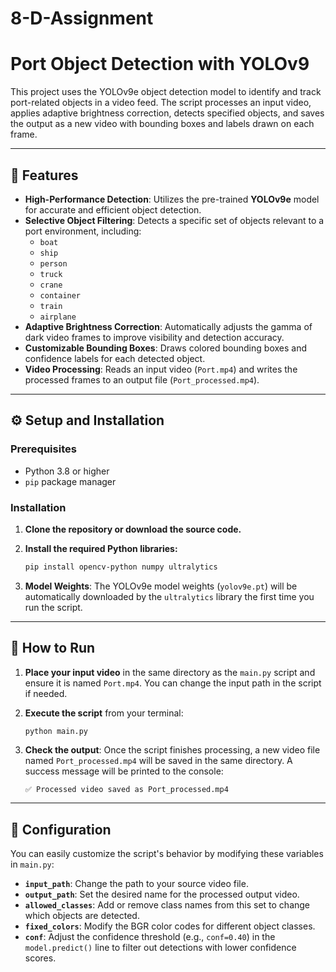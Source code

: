 # 8-D-Assignment
# Port Object Detection with YOLOv9

This project uses the YOLOv9e object detection model to identify and track port-related objects in a video feed. The script processes an input video, applies adaptive brightness correction, detects specified objects, and saves the output as a new video with bounding boxes and labels drawn on each frame.

---

## 📸 Features

-   **High-Performance Detection**: Utilizes the pre-trained **YOLOv9e** model for accurate and efficient object detection.
-   **Selective Object Filtering**: Detects a specific set of objects relevant to a port environment, including:
    -   `boat`
    -   `ship`
    -   `person`
    -   `truck`
    -   `crane`
    -   `container`
    -   `train`
    -   `airplane`
-   **Adaptive Brightness Correction**: Automatically adjusts the gamma of dark video frames to improve visibility and detection accuracy.
-   **Customizable Bounding Boxes**: Draws colored bounding boxes and confidence labels for each detected object.
-   **Video Processing**: Reads an input video (`Port.mp4`) and writes the processed frames to an output file (`Port_processed.mp4`).

---

## ⚙️ Setup and Installation

### Prerequisites

-   Python 3.8 or higher
-   `pip` package manager

### Installation

1.  **Clone the repository or download the source code.**

2.  **Install the required Python libraries:**
    ```bash
    pip install opencv-python numpy ultralytics
    ```

3.  **Model Weights**: The YOLOv9e model weights (`yolov9e.pt`) will be automatically downloaded by the `ultralytics` library the first time you run the script.

---

## 🚀 How to Run

1.  **Place your input video** in the same directory as the `main.py` script and ensure it is named `Port.mp4`. You can change the input path in the script if needed.

2.  **Execute the script** from your terminal:
    ```bash
    python main.py
    ```

3.  **Check the output**: Once the script finishes processing, a new video file named `Port_processed.mp4` will be saved in the same directory. A success message will be printed to the console:
    ```
    ✅ Processed video saved as Port_processed.mp4
    ```

---

## 🔧 Configuration

You can easily customize the script's behavior by modifying these variables in `main.py`:

-   **`input_path`**: Change the path to your source video file.
-   **`output_path`**: Set the desired name for the processed output video.
-   **`allowed_classes`**: Add or remove class names from this set to change which objects are detected.
-   **`fixed_colors`**: Modify the BGR color codes for different object classes.
-   **`conf`**: Adjust the confidence threshold (e.g., `conf=0.40`) in the `model.predict()` line to filter out detections with lower confidence scores.
